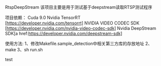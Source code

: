 RtspDeepStream
该项目主要是用于测试基于deepstream读取RTSP测试程序

项目依赖：
Cuda 9.0
Nvidia TensorRT [https://developer.nvidia.com/tensorrt]
NVIDIA VIDEO CODEC SDK [https://developer.nvidia.com/nvidia-video-codec-sdk]
Nvidia DeepStream SDK[a href:https://developer.nvidia.com/deepstream-sdk]

使用方法:
1、修改Makefile.sample_detection中相关第三方库的存放地址
2、make
3、sh run.sh


test
